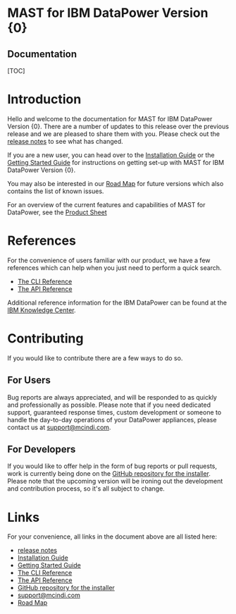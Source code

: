 <h1>MAST for IBM DataPower Version {0}</h1>
<h2>Documentation</h2>

[TOC]

# Introduction

Hello and welcome to the documentation for MAST for IBM DataPower Version
{0}. There are a number of updates to this release over the previous release
and we are pleased to share them with you. Please check out the
[release notes](./releasenotes.html) to see what has changed.

If you are a new user, you can head over to the [Installation Guide](./installation.html)
or the [Getting Started Guide](./getting-started.html) for instructions on getting
set-up with MAST for IBM DataPower Version {0}.

You may also be interested in our [Road Map](./roadmap.html) for future versions
which also contains the list of known issues.

For an overview of the current features and capabilities of MAST for DataPower, see the [Product Sheet](./product-sheet.html)

# References

For the convenience of users familiar with our product, we have a few references
which can help when you just need to perform a quick search.

* [The CLI Reference](./CLIReference.html)
* [The API Reference](./APIReference.html)

Additional reference information for the IBM DataPower can be found at the [IBM Knowledge Center](http://www-01.ibm.com/software/integration/datapower/library/documentation/).

# Contributing

If you would like to contribute there are a few ways to do so.

## For Users

Bug reports are always appreciated, and will be responded to as quickly and
professionally as possible. Please note that if you need dedicated support,
guaranteed response times, custom development or someone to handle the day-to-day
operations of your DataPower appliances, please contact us at
[support@mcindi.com](mailto://support@mcindi.com).

## For Developers

If you would like to offer help in the form of bug reports or pull requests,
work is currently being done on the
[GitHub repository for the installer](https://github.com/mcindi/mast.installer).
Please note that the upcoming version will be ironing out the development and
contribution process, so it's all subject to change.

# Links

For your convenience, all links in the document above are all listed here:

* [release notes](./releasenotes.html)
* [Installation Guide](./installation.html)
* [Getting Started Guide](./getting-started.html)
* [The CLI Reference](./CLIReference.html)
* [The API Reference](./APIReference.html)
* [GitHub repository for the installer](https://github.com/mcindi/mast.installer)
* [support@mcindi.com](mailto://support@mcindi.com)
* [Road Map](./roadmap.html)
